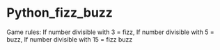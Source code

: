 # Python_fizz_buzz

Game rules:
If number divisible with 3 = fizz,
If number divisible with 5 = buzz,
If number divisible with 15 = fizz buzz
